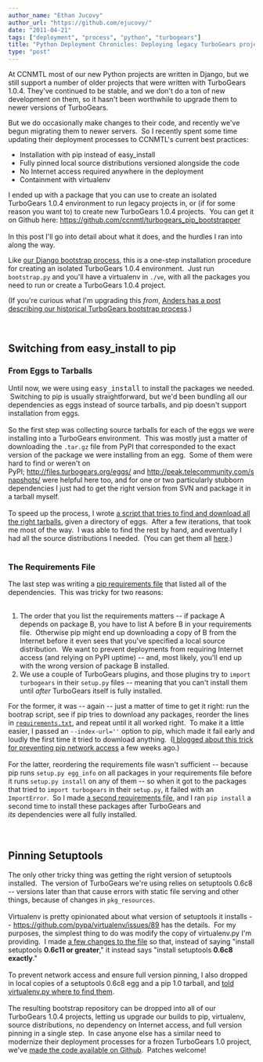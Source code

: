 ```yaml
---
author_name: "Ethan Jucovy"
author_url: "https://github.com/ejucovy/"
date: "2011-04-21"
tags: ["deployment", "process", "python", "turbogears"]
title: "Python Deployment Chronicles: Deploying legacy TurboGears projects with modern tools"
type: "post"
---
```


<p>At <span class="caps">CCNMTL </span>most of our new Python projects are written in Django, but we still support a number of older projects that were written with TurboGears 1.0.4.  They've continued to be stable, and we don't do a ton of new development on them, so it hasn't been worthwhile to upgrade them to newer versions of TurboGears.</p><p>But we do occasionally make changes to their code, and recently we've begun migrating them to newer servers. &nbsp;So I recently spent some time updating their deployment processes to <span class="caps">CCNMTL'</span>s current best practices:</p>

<!--more-->

<p></p><ul><li><meta http-equiv="content-type" content="text/html; charset=utf-8">Installation with pip instead of easy_install</li><li><meta http-equiv="content-type" content="text/html; charset=utf-8"><meta http-equiv="content-type" content="text/html; charset=utf-8">Fully pinned local source distributions versioned alongside the code</li><li><meta http-equiv="content-type" content="text/html; charset=utf-8">No Internet access required anywhere in the deployment</li><li>Containment with virtualenv</li></ul><div>I ended up with a package that you can use to create an isolated TurboGears 1.0.4 environment to run legacy projects in, or (if for some reason you want to) to create new TurboGears 1.0.4 projects. &nbsp;You can get it on Github here:&nbsp;<a href="https://github.com/ccnmtl/turbogears_pip_bootstrapper">https://github.com/ccnmtl/turbogears_pip_bootstrapper</a></div><div><br /></div><div>In this post I'll go into detail about what it does, and the hurdles I ran into along the way.</div><meta http-equiv="content-type" content="text/html; charset=utf-8"><p></p>

<p>Like <a href="https://github.com/ccnmtl/ccnmtldjango/">our Django bootstrap process</a>, this is a one-step installation procedure for creating an isolated TurboGears 1.0.4 environment. &nbsp;Just run <code>bootstrap.py</code> and you'll have a virtualenv in <code>./ve</code>, with all the packages you need to run or create a TurboGears 1.0.4 project.</p><p>(If you're curious what I'm upgrading this <i>from</i>,&nbsp;<a href="http://thraxil.org/users/anders/posts/2006/09/13/TurboGears-Deployment-with-supervisord-and-workingenv-py/">Anders has a post describing our historical TurboGears bootstrap process</a>.)</p><p><br /></p><h2>Switching from easy_install to pip</h2>

<h3>From Eggs to Tarballs</h3>

<meta http-equiv="content-type" content="text/html; charset=utf-8"><div>Until now, we were using&nbsp;<code style="margin-top: 0px; margin-right: 0px; margin-bottom: 0px; margin-left: 0px; border-top-width: 0px; border-right-width: 0px; border-bottom-width: 0px; border-left-width: 0px; border-style: initial; border-color: initial; padding-top: 0px; padding-right: 0px; padding-bottom: 0px; padding-left: 0px; font-size: 1em; font-weight: normal; ">easy_install</code>&nbsp;to install the packages we needed. &nbsp;Switching to pip is usually straightforward, but we'd been bundling all our dependencies as eggs instead of source tarballs, and pip doesn't support installation from eggs.</div><div><br /></div><div>So the first step was collecting source tarballs for each of the eggs we were installing into a TurboGears environment. &nbsp;This was mostly just a matter of downloading the <code>.tar.gz</code> file from PyPI that corresponded to the exact version of the package we were installing from an egg. &nbsp;Some of them were hard to find or weren't on PyPI;&nbsp;<a href="http://files.turbogears.org/eggs/">http://files.turbogears.org/eggs/</a>&nbsp;and&nbsp;<a href="http://peak.telecommunity.com/snapshots/">http://peak.telecommunity.com/snapshots/</a>&nbsp;were&nbsp;helpful here too, and for one or two particularly stubborn dependencies I just had to get the right version from SVN and package it in a tarball myself.</div><div><br /></div><div>To speed up the process, I wrote <a href="https://gist.github.com/935032">a script that tries to find and download all the right tarballs</a>, given a directory of eggs. &nbsp;After a few iterations, that took me most of the way. &nbsp;I was able to find the rest by hand, and eventually I had all the source distributions I needed. &nbsp;(You can get them all <a href="https://github.com/ccnmtl/turbogears_pip_bootstrapper/tree/master/requirements/src">here</a>.)</div><div><br /></div><h3>The Requirements File</h3><div>The last step was writing a <a href="http://www.pip-installer.org/en/latest/requirement-format.html">pip requirements file</a> that listed all of the dependencies. &nbsp;This was tricky for two reasons:</div><div><br /></div><div><ol><li>The order that you list the requirements matters -- if package A depends on package B, you have to list A before B in your requirements file. &nbsp;Otherwise pip might end up downloading a copy of B from the Internet before it even sees that you've specified a local source distribution. &nbsp;We want to prevent deployments from requiring Internet access (and relying on PyPI uptime) -- and, most likely, you'll end up with the wrong version of package B installed.</li><li>We use a couple of TurboGears plugins, and those plugins try to <code>import turbogears</code> in their <code>setup.py</code> files -- meaning that you can't install them until <i>after</i>&nbsp;TurboGears itself is fully installed.</li></ol><div>For the former, it was -- again -- just a matter of time to get it right: run the bootrap script, see if pip tries to download any packages, reorder the lines in <code><a href="https://github.com/ccnmtl/turbogears_pip_bootstrapper/blob/master/requirements/libs.txt">requirements.txt</a></code>, and repeat until it all worked right. &nbsp;To make it a little easier, I passed an <code>--index-url=''</code>&nbsp;option to pip, which made it fail early and loudly the first time it tried to download anything. &nbsp;(<a href="http://ccnmtl.columbia.edu/compiled/process/preventing_network_access_with.html">I blogged about this trick for preventing pip network access</a> a few weeks ago.)</div></div><div><br /></div><div>For the latter, reordering the requirements file wasn't sufficient -- because pip runs <code>setup.py egg_info</code> on all packages in your requirements file before it runs <code>setup.py install</code> on any of them -- so when it got to the packages that tried to <code>import turbogears</code> in their <code>setup.py</code>, it failed with an <code>ImportError</code>. &nbsp;So I made <a href="https://github.com/ccnmtl/turbogears_pip_bootstrapper/blob/master/requirements/phasetwo.txt">a second requirements file</a>, and I ran <code>pip install</code> a second time to install these packages after TurboGears and <i>its</i>&nbsp;dependencies were all fully installed.</div><div><br /></div><div><br /></div><h2>Pinning Setuptools</h2><div>The only other tricky thing was getting the right version of setuptools installed. &nbsp;The version of TurboGears we're using relies on setuptools 0.6c8 -- versions later than that cause errors with static file serving and other things, because of changes in <code>pkg_resources</code>.</div><div><br /></div><div>Virtualenv is pretty opinionated about what version of setuptools it installs --&nbsp;<a href="https://github.com/pypa/virtualenv/issues/89">https://github.com/pypa/virtualenv/issues/89</a>&nbsp;has the details. &nbsp;For my purposes, the simplest thing to do was modify the copy of virtualenv.py I'm providing. &nbsp;I made <a href="https://github.com/ccnmtl/turbogears_pip_bootstrapper/compare/1d32c7...2d9ca7">a few changes to the file</a> so that, instead of saying "install setuptools <b>0.6c11 or greater</b>," it instead says "install setuptools <b>0.6c8</b> <b>exactly</b>." &nbsp;</div><div><br /></div><div>To prevent network access and ensure full version pinning, I also dropped in local copies of a setuptools 0.6c8 egg and a pip 1.0 tarball, and <a href="https://github.com/ccnmtl/turbogears_pip_bootstrapper/blob/master/bootstrap.py#L16">told virtualenv.py where to find them</a>.</div><div><br /></div><div>The resulting bootstrap repository can be dropped into all of our TurboGears 1.0.4 projects, letting us upgrade our builds to pip, virtualenv, source distributions, no dependency on Internet access, and full version pinning in a single step. &nbsp;In case anyone else has a similar need to modernize their deployment processes for a frozen TurboGears 1.0 project, we've <a href="https://github.com/ccnmtl/turbogears_pip_bootstrapper/">made the code available on Github</a>. &nbsp;Patches welcome!</div><meta http-equiv="content-type" content="text/html; charset=utf-8">
